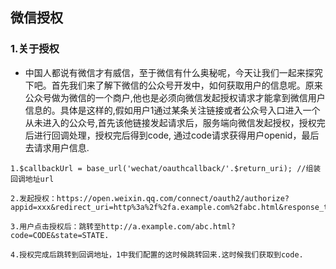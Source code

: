 ## 微信授权
### 1.关于授权
- 中国人都说有微信才有威信，至于微信有什么奥秘呢，今天让我们一起来探究下吧。首先我们来了解下微信的公众号开发中，如何获取用户的信息呢。原来公众号做为微信的一个商户,他也是必须向微信发起授权请求才能拿到微信用户信息的。具体是这样的,假如用户1通过某条关注链接或者公众号入口进入一个从未进入的公众号,首先该他链接发起请求后，服务端向微信发起授权，授权完后进行回调处理，授权完后得到code, 通过code请求获得用户openid，最后去请求用户信息.

```过程
1.$callbackUrl = base_url('wechat/oauthcallback/'.$return_uri); //组装回调地址url

2.发起授权：https://open.weixin.qq.com/connect/oauth2/authorize?appid=xxx&redirect_uri=http%3a%2f%2fa.example.com%2fabc.html&response_type=code&scope=snsapi_userinfo&state=STATE#wechat_redirect

3.用户点击授权后：跳转至http://a.example.com/abc.html?code=CODE&state=STATE.

4.授权完成后跳转到回调地址，1中我们配置的这时候跳转回来.这时候我们获取到code.
